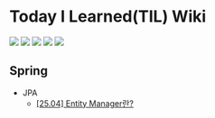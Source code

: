 # Today I Learned(TIL) Wiki
<img src="https://img.shields.io/badge/Git-F05032?style=flat&logo=Git&logoColor=white" /> <img src="https://img.shields.io/badge/Github-181717?style=flat&logo=Github&logoColor=white" /> <img src="https://img.shields.io/badge/Java-007396?style=flat&logo=OpenJDK&logoColor=white"/> <img src="https://img.shields.io/badge/Spring-6DB33F?style=flat&logo=Spring&logoColor=white" /> <img src="https://img.shields.io/badge/Spring Boot-6DB33F?style=flat&logo=Spring Boot&logoColor=white" />



## Spring
- JPA
  - [[25.04] Entity Manager란?](https://github.com/rlagnlfo1004/TIL/blob/main/JPA/EntityManger%EB%9E%80%3F.md)
